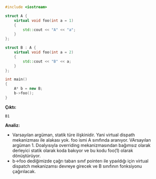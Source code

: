 ```CPP
#include <iostream>

struct A {
	virtual void foo(int a = 1)
	{
		std::cout << "A" << "a";
	}
};

struct B : A {
	virtual void foo(int a = 2)
	{
		std::cout << "B" << a;
	}
};

int main()
{
	A* b = new B;
	b->foo();
}
```
**Çıktı:**
```
B1
```
**Analiz:**
- Varsayılan argüman, statik türe ilişkinidir. Yani virtual dispath mekanizması ile alakası yok. foo ismi A sınıfında aranıyor. VArsayılan argüman 1. Doalyısıyla overriding mekanizmasından bağımsız olarak derleyici statik olarak koda bakıyor ve bu kodu foo(1) olarak dönüştürüyor. 
- b->foo dediğimizde çağrı taban sınıf pointerı ile ypaıldığı için virtual dispatch mekanizamsı devreye girecek ve B sınıfının fonksiyonu çağırılacak. 







